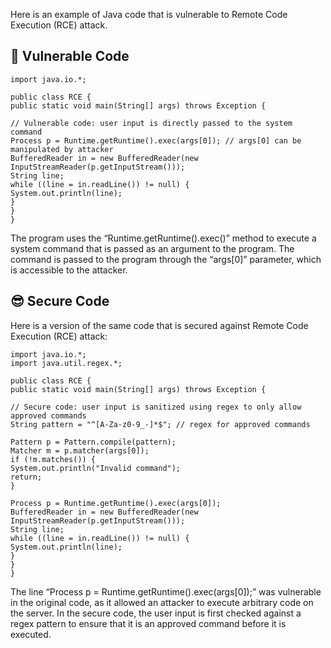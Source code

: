 Here is an example of Java code that is vulnerable to Remote Code Execution (RCE) attack.

## 🥺 Vulnerable Code
```
import java.io.*;

public class RCE {
public static void main(String[] args) throws Exception {

// Vulnerable code: user input is directly passed to the system command
Process p = Runtime.getRuntime().exec(args[0]); // args[0] can be manipulated by attacker
BufferedReader in = new BufferedReader(new InputStreamReader(p.getInputStream()));
String line;
while ((line = in.readLine()) != null) {
System.out.println(line);
}
}
}
```
The program uses the “Runtime.getRuntime().exec()” method to execute a system command that is passed as an argument to the program. The command is passed to the program through the “args[0]” parameter, which is accessible to the attacker.

## 😎 Secure Code
Here is a version of the same code that is secured against Remote Code Execution (RCE) attack:

```
import java.io.*;
import java.util.regex.*;

public class RCE {
public static void main(String[] args) throws Exception {

// Secure code: user input is sanitized using regex to only allow approved commands
String pattern = "^[A-Za-z0-9_-]*$"; // regex for approved commands

Pattern p = Pattern.compile(pattern);
Matcher m = p.matcher(args[0]);
if (!m.matches()) {
System.out.println("Invalid command");
return;
}

Process p = Runtime.getRuntime().exec(args[0]);
BufferedReader in = new BufferedReader(new InputStreamReader(p.getInputStream()));
String line;
while ((line = in.readLine()) != null) {
System.out.println(line);
}
}
}
```
The line “Process p = Runtime.getRuntime().exec(args[0]);” was vulnerable in the original code, as it allowed an attacker to execute arbitrary code on the server. In the secure code, the user input is first checked against a regex pattern to ensure that it is an approved command before it is executed.
